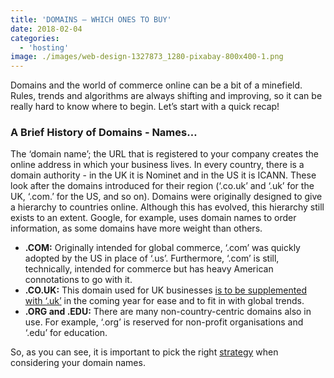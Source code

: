```yaml
---
title: 'DOMAINS – WHICH ONES TO BUY'
date: 2018-02-04
categories:
  - 'hosting'
image: ./images/web-design-1327873_1280-pixabay-800x400-1.png
---
```


Domains and the world of commerce online can be a bit of a minefield. Rules, trends and algorithms are always shifting and improving, so it can be really hard to know where to begin. Let’s start with a quick recap!

### A Brief History of Domains - Names…

The ‘domain name’; the URL that is registered to your company creates the online address in which your business lives. In every country, there is a domain authority - in the UK it is Nominet and in the US it is ICANN. These look after the domains introduced for their region (‘.co.uk’ and ‘.uk’ for the UK, ‘.com.’ for the US, and so on). Domains were originally designed to give a hierarchy to countries online. Although this has evolved, this hierarchy still exists to an extent. Google, for example, uses domain names to order information, as some domains have more weight than others.

- **.COM:** Originally intended for global commerce, ‘.com’ was quickly adopted by the US in place of ‘.us’. Furthermore, ‘.com’ is still, technically, intended for commerce but has heavy American connotations to go with it.
- **.CO.UK:** This domain used for UK businesses [is to be supplemented with ‘.uk’](https://ebp-copy.eblue-hosting.co.uk/blog/2018-year-of-the-uk-domain/) in the coming year for ease and to fit in with global trends.
- **.ORG and .EDU:** There are many non-country-centric domains also in use. For example, ‘.org’ is reserved for non-profit organisations and ‘.edu’ for education.

So, as you can see, it is important to pick the right [strategy](https://ebp-copy.eblue-hosting.co.uk/services/consultancy/) when considering your domain names.
